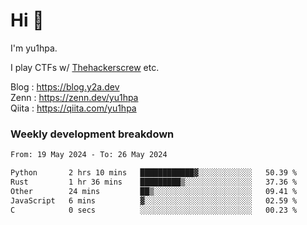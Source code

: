 # Hi 👋

I'm yu1hpa.

I play CTFs w/ [Thehackerscrew](https://www.thehackerscrew.team/) etc.

Blog : https://blog.y2a.dev  
Zenn : https://zenn.dev/yu1hpa  
Qiita : https://qiita.com/yu1hpa  

### Weekly development breakdown

<!--START_SECTION:waka-->

```txt
From: 19 May 2024 - To: 26 May 2024

Python       2 hrs 10 mins   ████████████▓░░░░░░░░░░░░   50.39 %
Rust         1 hr 36 mins    █████████▒░░░░░░░░░░░░░░░   37.36 %
Other        24 mins         ██▒░░░░░░░░░░░░░░░░░░░░░░   09.41 %
JavaScript   6 mins          ▓░░░░░░░░░░░░░░░░░░░░░░░░   02.59 %
C            0 secs          ░░░░░░░░░░░░░░░░░░░░░░░░░   00.23 %
```

<!--END_SECTION:waka-->

